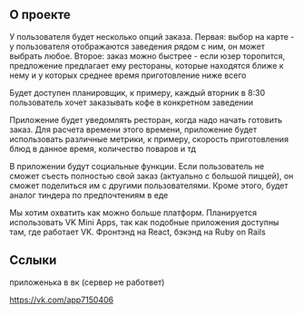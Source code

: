 ## О проекте

У пользователя будет несколько опций заказа. 
    Первая: выбор на карте - у пользователя отображаются заведения рядом с ним, он может выбрать любое. 
    Второе: заказ можно быстрее - если юзер торопится, предложение предлагает ему рестораны, которые находятся ближе к нему и у которых среднее время приготовление ниже всего

Будет доступен планировщик, к примеру, каждый вторник в 8:30 пользователь хочет заказывать кофе в конкретном заведении

Приложение будет уведомлять ресторан, когда надо начать готовить заказ. Для расчета времени этого времени, приложение будет использовать различные метрики, к примеру, скорость приготовления блюд в данное время, количество поваров и тд

В приложении будут социальные функции. Если пользователь не сможет съесть полностью свой заказ (актуально с большой пиццей), он сможет поделиться им с другими пользователями. Кроме этого, будет аналог тиндера по предпочтениям в еде

Мы хотим охватить как можно больше платформ. Планируется использовать VK Mini Apps, так как подобные приложения доступны там, где работает VK. Фронтэнд на React, бэкэнд на Ruby on Rails

## Сслыки

приложенька в вк (сервер не работвет)

https://vk.com/app7150406
